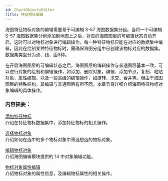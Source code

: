 ```yaml
---
id: ChartObjectsEditor
title: 特征物标编辑
---
```

海图特征物标对象的编辑需要基于可编辑 S-57 海图数据集分组。当将一个可编辑 S-57 海图数据集分组添加到地图上之后，对应的海图图层的可编辑状态自动开启，这时可以对物标对象进行编辑操作。每一种特征物标只能在对应的数据集中编辑，因此在绘制某种特征物标时，需确保海图分组中已创建该物标对应的数据集。数据集类型分为点、线、面3种。

在开启海图图层的可编辑状态之后，海图图层的编辑操作与普通图层基本一致，可以进行对象的绘制和编辑操作，如添加、删除对象，编辑、添加节点，复制、粘贴对象，属性编辑，以及一些高级的编辑操作，如旋转、求交、合并等。但由于海图图层的特殊结构，其编辑与普通图层有所不同，本章节将详细介绍海图特征物标对象编辑的具体操作。

###  内容提要：

[添加特征物标](AddChartObjects)  
介绍在特征物标数据集中，添加特征物标的相关操作。

[选择物标对象](SelectChartObjects)  
介绍如何在选中的多个物标对象中筛选想选的物标对象。

[编辑物标对象](EditChartObjects)  
介绍海图编辑模块提供的 14 中对象编辑功能。

[物标对象属性编辑](EditChartObjectsAttribute)  
介绍物标对象的属性信息，及编辑物标属性的相关操作。